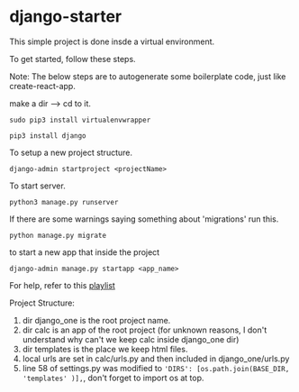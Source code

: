 # django-starter

This simple project is done insde a virtual environment. 

To get started, follow these steps. 

Note: The below steps are to autogenerate some boilerplate code, just like create-react-app.

make a dir --> cd to it. 

```
sudo pip3 install virtualenvwrapper
```

```
pip3 install django
```

To setup a new project structure. 
```
django-admin startproject <projectName>
```


To start server.
```
python3 manage.py runserver
```

If there are some warnings saying something about 'migrations' run this.

```
python manage.py migrate
```

to start a new app that inside the project
```
django-admin manage.py startapp <app_name>
``` 
For help, refer to this [playlist](https://www.youtube.com/watch?v=SIyxjRJ8VNY&list=PLsyeobzWxl7r2ukVgTqIQcl-1T0C2mzau)




Project Structure:
1. dir django_one is the root project name.
2. dir calc is an app of the root project (for unknown reasons, I don't understand why can't we keep calc inside django_one dir)
3. dir templates is the place we keep html files.
4. local urls are set in calc/urls.py and then included in django_one/urls.py
5. line 58 of settings.py was modified to ```'DIRS': [os.path.join(BASE_DIR, 'templates' )],```, don't forget to import os at top.